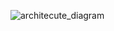 ![architecute_diagram](https://github.com/user-attachments/assets/b0712f51-4a9c-48a0-9410-1eaf39eb4250)
